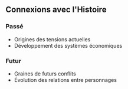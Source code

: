 ## Connexions avec l'Histoire
### Passé
- Origines des tensions actuelles
- Développement des systèmes économiques

### Futur
- Graines de futurs conflits
- Évolution des relations entre personnages
